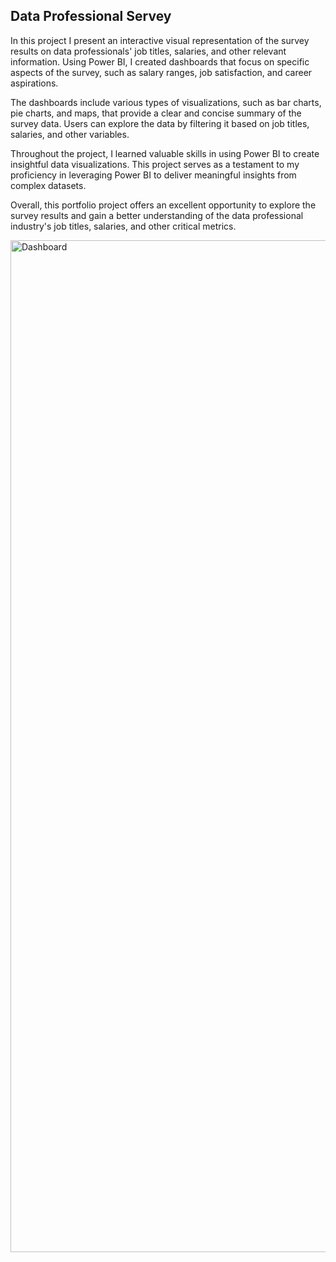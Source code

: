 ## Data Professional Servey 

In this project I present an interactive visual representation of the survey results on data professionals' job titles, salaries, and other relevant information. Using Power BI, I created dashboards that focus on specific aspects of the survey, such as salary ranges, job satisfaction, and career aspirations.

The dashboards include various types of visualizations, such as bar charts, pie charts, and maps, that provide a clear and concise summary of the survey data. Users can explore the data by filtering it based on job titles, salaries, and other variables.

Throughout the project, I learned valuable skills in using Power BI to create insightful data visualizations. This project serves as a testament to my proficiency in leveraging Power BI to deliver meaningful insights from complex datasets.

Overall, this portfolio project offers an excellent opportunity to explore the survey results and gain a better understanding of the data professional industry's job titles, salaries, and other critical metrics.

<img width="1619" alt="Dashboard" src="https://user-images.githubusercontent.com/51711008/230623701-b05e0708-05b6-4708-b5ba-c0fd6c7c1a16.PNG">
